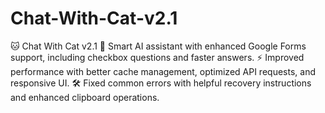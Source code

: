 # Chat-With-Cat-v2.1
🐱 Chat With Cat v2.1  📝 Smart AI assistant with enhanced Google Forms support, including checkbox questions and faster answers.  ⚡ Improved performance with better cache management, optimized API requests, and responsive UI.  🛠️ Fixed common errors with helpful recovery instructions and enhanced clipboard operations.
